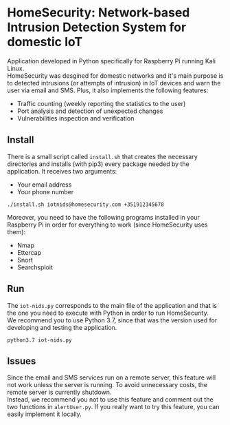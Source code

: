 # HomeSecurity: Network-based Intrusion Detection System for domestic IoT
Application developed in Python specifically for Raspberry Pi running Kali Linux.  
HomeSecurity was desgined for domestic networks and it's main purpose is to detected intrusions (or attempts of intrusion) in IoT devices and warn the user via email and SMS. Plus, it also implements the following features:   
- Traffic counting (weekly reporting the statistics to the user)
- Port analysis and detection of unexpected changes
- Vulnerabilities inspection and verification


## Install
There is a small script called `install.sh` that creates the necessary directories and installs (with pip3) every package needed by the application. It receives two arguments:   

- Your email address
- Your phone number

```
./install.sh iotnids@homesecurity.com +351912345678
```

Moreover, you need to have the following programs installed in your Raspberry Pi in order for everything to work (since HomeSecurity uses them):

- Nmap
- Ettercap
- Snort
- Searchsploit


## Run
The `iot-nids.py` corresponds to the main file of the application and that is the one you need to execute with Python in order to run HomeSecurity.  
We recommend you to use Python 3.7, since that was the version used for developing and testing the application.  
```
python3.7 iot-nids.py
```


## Issues
Since the email and SMS services run on a remote server, this feature will not work unless the server is running. To avoid unnecessary costs, the remote server is currently shutdown.   
Instead, we recommend you not to use this feature and comment out the two functions in `alertUser.py`. If you really want to try this feature, you can easily implement it locally.